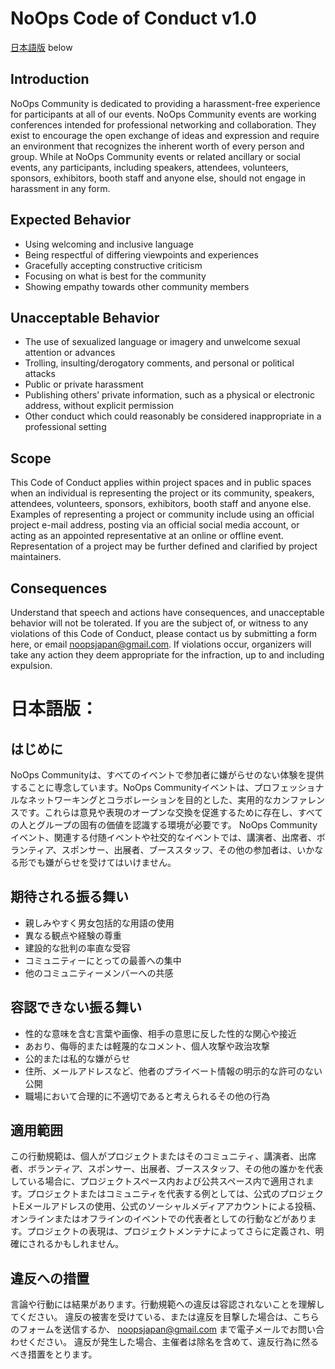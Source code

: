 # NoOps Code of Conduct v1.0 #

[日本語版](#日本語版) below

## Introduction
NoOps Community is dedicated to providing a harassment-free experience for participants at all of our events. NoOps Community events are working conferences intended for professional networking and collaboration. They exist to encourage the open exchange of ideas and expression and require an environment that recognizes the inherent worth of every person and group. While at NoOps Community events or related ancillary or social events, any participants, including speakers, attendees, volunteers, sponsors, exhibitors, booth staff and anyone else, should not engage in harassment in any form.

## Expected Behavior
- Using welcoming and inclusive language
- Being respectful of differing viewpoints and experiences
- Gracefully accepting constructive criticism
- Focusing on what is best for the community
- Showing empathy towards other community members

## Unacceptable Behavior
- The use of sexualized language or imagery and unwelcome sexual attention or advances
- Trolling, insulting/derogatory comments, and personal or political attacks
- Public or private harassment
- Publishing others’ private information, such as a physical or electronic address, without explicit permission
- Other conduct which could reasonably be considered inappropriate in a professional setting

## Scope
This Code of Conduct applies within project spaces and in public spaces when an individual is representing the project or its community, speakers, attendees, volunteers, sponsors, exhibitors, booth staff and anyone else. Examples of representing a project or community include using an official project e-mail address, posting via an official social media account, or acting as an appointed representative at an online or offline event. Representation of a project may be further defined and clarified by project maintainers.

## Consequences
Understand that speech and actions have consequences, and unacceptable behavior will not be tolerated.
If you are the subject of, or witness to any violations of this Code of Conduct, please contact us by submitting a form here, or email noopsjapan@gmail.com.
If violations occur, organizers will take any action they deem appropriate for the infraction, up to and including expulsion.

# 日本語版：

## はじめに
NoOps Communityは、すべてのイベントで参加者に嫌がらせのない体験を提供することに専念しています。NoOps Communityイベントは、プロフェッショナルなネットワーキングとコラボレーションを目的とした、実用的なカンファレンスです。これらは意見や表現のオープンな交換を促進するために存在し、すべての人とグループの固有の価値を認識する環境が必要です。 NoOps Communityイベント、関連する付随イベントや社交的なイベントでは、講演者、出席者、ボランティア、スポンサー、出展者、ブーススタッフ、その他の参加者は、いかなる形でも嫌がらせを受けてはいけません。

## 期待される振る舞い
- 親しみやすく男女包括的な用語の使用
- 異なる観点や経験の尊重
- 建設的な批判の率直な受容
- コミュニティーにとっての最善への集中
- 他のコミュニティーメンバーへの共感

## 容認できない振る舞い
- 性的な意味を含む言葉や画像、相手の意思に反した性的な関心や接近
- あおり、侮辱的または軽蔑的なコメント、個人攻撃や政治攻撃
- 公的または私的な嫌がらせ
- 住所、メールアドレスなど、他者のプライベート情報の明示的な許可のない公開
- 職場において合理的に不適切であると考えられるその他の行為

## 適用範囲
この行動規範は、個人がプロジェクトまたはそのコミュニティ、講演者、出席者、ボランティア、スポンサー、出展者、ブーススタッフ、その他の誰かを代表している場合に、プロジェクトスペース内および公共スペース内で適用されます。プロジェクトまたはコミュニティを代表する例としては、公式のプロジェクトEメールアドレスの使用、公式のソーシャルメディアアカウントによる投稿、オンラインまたはオフラインのイベントでの代表者としての行動などがあります。プロジェクトの表現は、プロジェクトメンテナによってさらに定義され、明確にされるかもしれません。

## 違反への措置
言論や行動には結果があります。行動規範への違反は容認されないことを理解してください。
違反の被害を受けている、または違反を目撃した場合は、こちらのフォームを送信するか、 noopsjapan@gmail.com まで電子メールでお問い合わせください。
違反が発生した場合、主催者は除名を含めて、違反行為に然るべき措置をとります。
